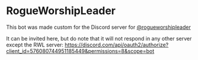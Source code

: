 # RogueWorshipLeader

This bot was made custom for the Discord server for [@rogueworshipleader](https://instagram.com/rogueworshipleader)

It can be invited here, but do note that it will not respond in any other server except the RWL server: 
https://discord.com/api/oauth2/authorize?client_id=576080744951185449&permissions=8&scope=bot